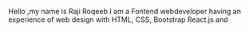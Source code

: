 Hello ,my name is Raji Roqeeb
I am a Fontend webdeveloper
having an experience of web design
with HTML, CSS, Bootstrap
React.js and 




